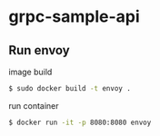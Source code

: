 # grpc-sample-api

## Run envoy
image build
```bash
$ sudo docker build -t envoy .
```
run container
```bash
$ docker run -it -p 8080:8080 envoy
```
